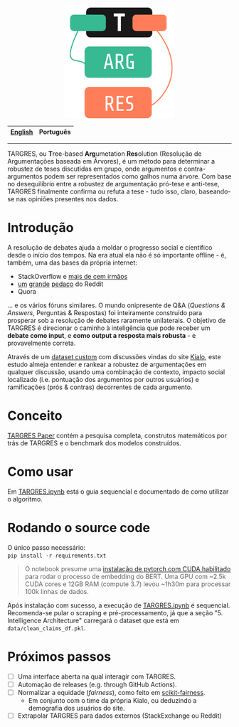 <p align="center">
    <img style="cursor: default;" src="./logo/logo.svg" height="250px" alt="TARGRES Logo" />
</p>

| [English](README.md) | Português |
| --- | --- |

---

TARGRES, ou **T**ree-based **Arg**umetation **Res**olution (Resolução de Argumentações baseada em Árvores), é um método para determinar a robustez de teses discutidas em grupo, onde argumentos e contra-argumentos podem ser representados como galhos numa árvore. Com base no desequilíbrio entre a robustez de argumentação pró-tese e anti-tese, TARGRES finalmente confirma ou refuta a tese - tudo isso, claro, baseando-se nas opiniões presentes nos dados.

# Introdução

A resolução de debates ajuda a moldar o progresso social e científico desde o início dos tempos. Na era atual ela não é só importante offline - é, também, uma das bases da própria internet:

- StackOverflow e [mais de cem irmãos](https://stackexchange.com/sites)
- [um](http://www.reddit.com/r/explainlikeimfive+doesanybodyelse+tipofmytongue+answers+explainlikeIAmA+relationship_advice+whatisthisthing+techsupport+explainlikeimcalvin+whatsthisbug+tipofmypenis+whatstheword+homeworkhelp+relationshipadvice+species+NoStupidQuestions) [grande](http://www.reddit.com/r/AskReddit+AskScience+AskHistorians+AskWomen+AskMen+AskCulinary+TrueAskReddit+AskSocialScience+AskEngineers+AskPhilosophy+AskScienceFiction+Ask_Politics+AskAcademia+AskTransgender+AskComputerScience+AskDrugs+AskFeminists+AskGames+AskPhotography+AskUk+AskStatistics+AskSciTech+AskSciTech+askGSM+AskModerators) [pedaço](http://www.reddit.com/r/help+findareddit+modhelp+csshelp+bugs+RESissues+askmoderators+aboutreddit) do Reddit
- Quora

... e os vários fóruns similares. O mundo onipresente de Q&A (_Questions & Answers_, Perguntas & Respostas) foi inteiramente construído para prosperar sob a resolução de debates raramente unilaterais. O objetivo de TARGRES é direcionar o caminho à inteligência que pode receber um **debate como
input**, e **como output a resposta mais robusta** - e provavelmente correta.  

Através de um [dataset custom](./data) com discussões vindas do site [Kialo](https://kialo.com), este estudo almeja entender e rankear a robustez de argumentações em qualquer discussão, usando uma combinação de contexto, impacto social localizado (i.e. pontuação dos argumentos por outros usuários) e ramificações (prós \& contras) decorrentes de cada argumento. 

# Conceito
[TARGRES Paper](./TARGRES_Project_Paper.pdf) contém a pesquisa completa, construtos matemáticos por trás de TARGRES e o benchmark dos modelos construídos.

# Como usar
Em [TARGRES.ipynb](./TARGRES.ipynb) está o guia sequencial e documentado de como utilizar o algoritmo.

# Rodando o source code

O único passo necessário:  
`pip install -r requirements.txt`

> O notebook presume uma [instalação de pytorch com CUDA habilitado](https://pytorch.org/get-started/locally/#with-cuda-1) para rodar o processo de embedding do BERT. Uma GPU com ~2.5k CUDA cores e 12GB RAM (compute 3.7) levou ~1h30m para processar 100k linhas de dados.

Após instalação com sucesso, a execução de [TARGRES.ipynb](./TARGRES.ipynb) é sequencial. Recomenda-se pular o scraping e pré-processamento, já que a seção "5. Intelligence Architecture" carregará o dataset que está em `data/clean_claims_df.pkl`.

# Próximos passos

- [ ] Uma interface aberta na qual interagir com TARGRES.
- [ ] Automação de releases (e.g. through GitHub Actions).
- [ ] Normalizar a equidade (_fairness_), como feito em [scikit-fairness](https://github.com/koaning/scikit-fairness).
    - Em conjunto com o time da própria Kialo, ou deduzindo a demografia dos usuários do site.
- [ ] Extrapolar TARGRES para dados externos (StackExchange ou Reddit)